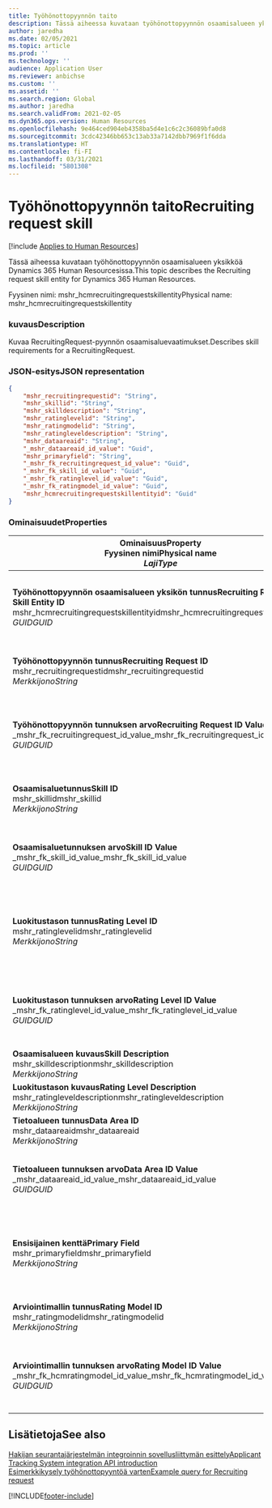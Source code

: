 ```yaml
---
title: Työhönottopyynnön taito
description: Tässä aiheessa kuvataan työhönottopyynnön osaamisalueen yksikköä Dynamics 365 Human Resourcesissa.
author: jaredha
ms.date: 02/05/2021
ms.topic: article
ms.prod: ''
ms.technology: ''
audience: Application User
ms.reviewer: anbichse
ms.custom: ''
ms.assetid: ''
ms.search.region: Global
ms.author: jaredha
ms.search.validFrom: 2021-02-05
ms.dyn365.ops.version: Human Resources
ms.openlocfilehash: 9e464ced904eb4358ba5d4e1c6c2c36089bfa0d8
ms.sourcegitcommit: 3cdc42346bb653c13ab33a7142dbb7969f1f6dda
ms.translationtype: HT
ms.contentlocale: fi-FI
ms.lasthandoff: 03/31/2021
ms.locfileid: "5801308"
---
```

# <a name="recruiting-request-skill"></a><span data-ttu-id="39db8-103">Työhönottopyynnön taito</span><span class="sxs-lookup"><span data-stu-id="39db8-103">Recruiting request skill</span></span>

[!include [Applies to Human Resources](../includes/applies-to-hr.md)]

<span data-ttu-id="39db8-104">Tässä aiheessa kuvataan työhönottopyynnön osaamisalueen yksikköä Dynamics 365 Human Resourcesissa.</span><span class="sxs-lookup"><span data-stu-id="39db8-104">This topic describes the Recruiting request skill entity for Dynamics 365 Human Resources.</span></span>

<span data-ttu-id="39db8-105">Fyysinen nimi: mshr_hcmrecruitingrequestskillentity</span><span class="sxs-lookup"><span data-stu-id="39db8-105">Physical name: mshr_hcmrecruitingrequestskillentity</span></span>

### <a name="description"></a><span data-ttu-id="39db8-106">kuvaus</span><span class="sxs-lookup"><span data-stu-id="39db8-106">Description</span></span>

<span data-ttu-id="39db8-107">Kuvaa RecruitingRequest-pyynnön osaamisaluevaatimukset.</span><span class="sxs-lookup"><span data-stu-id="39db8-107">Describes skill requirements for a RecruitingRequest.</span></span>

### <a name="json-representation"></a><span data-ttu-id="39db8-108">JSON-esitys</span><span class="sxs-lookup"><span data-stu-id="39db8-108">JSON representation</span></span>

```json
{
    "mshr_recruitingrequestid": "String",
    "mshr_skillid": "String",
    "mshr_skilldescription": "String",
    "mshr_ratinglevelid": "String",
    "mshr_ratingmodelid": "String",
    "mshr_ratingleveldescription": "String",
    "mshr_dataareaid": "String",
    "_mshr_dataareaid_id_value": "Guid",
    "mshr_primaryfield": "String",
    "_mshr_fk_recruitingrequest_id_value": "Guid",
    "_mshr_fk_skill_id_value": "Guid",
    "_mshr_fk_ratinglevel_id_value": "Guid",
    "_mshr_fk_ratingmodel_id_value": "Guid",
    "mshr_hcmrecruitingrequestskillentityid": "Guid"
}
```

### <a name="properties"></a><span data-ttu-id="39db8-109">Ominaisuudet</span><span class="sxs-lookup"><span data-stu-id="39db8-109">Properties</span></span>

| <span data-ttu-id="39db8-110">Ominaisuus</span><span class="sxs-lookup"><span data-stu-id="39db8-110">Property</span></span><br><span data-ttu-id="39db8-111">**Fyysinen nimi**</span><span class="sxs-lookup"><span data-stu-id="39db8-111">**Physical name**</span></span><br><span data-ttu-id="39db8-112">**_Laji_**</span><span class="sxs-lookup"><span data-stu-id="39db8-112">**_Type_**</span></span> | <span data-ttu-id="39db8-113">Käytä</span><span class="sxs-lookup"><span data-stu-id="39db8-113">Use</span></span> | <span data-ttu-id="39db8-114">kuvaus</span><span class="sxs-lookup"><span data-stu-id="39db8-114">Description</span></span> |
| --- | --- | --- |
| <span data-ttu-id="39db8-115">**Työhönottopyynnön osaamisalueen yksikön tunnus**</span><span class="sxs-lookup"><span data-stu-id="39db8-115">**Recruiting Request Skill Entity ID**</span></span><br><span data-ttu-id="39db8-116">mshr_hcmrecruitingrequestskillentityid</span><span class="sxs-lookup"><span data-stu-id="39db8-116">mshr_hcmrecruitingrequestskillentityid</span></span><br><span data-ttu-id="39db8-117">*GUID*</span><span class="sxs-lookup"><span data-stu-id="39db8-117">*GUID*</span></span> | <span data-ttu-id="39db8-118">Vain luku</span><span class="sxs-lookup"><span data-stu-id="39db8-118">Read-only</span></span><br><span data-ttu-id="39db8-119">Vaadittu</span><span class="sxs-lookup"><span data-stu-id="39db8-119">Required</span></span> | <span data-ttu-id="39db8-120">Järjestelmän luoma **työhönottopyynnön osaamisalueen** tietueen yksilöivä tunnus.</span><span class="sxs-lookup"><span data-stu-id="39db8-120">System-generated unique identifier for the **Recruiting Request Skill** record.</span></span> |
| <span data-ttu-id="39db8-121">**Työhönottopyynnön tunnus**</span><span class="sxs-lookup"><span data-stu-id="39db8-121">**Recruiting Request ID**</span></span><br><span data-ttu-id="39db8-122">mshr_recruitingrequestid</span><span class="sxs-lookup"><span data-stu-id="39db8-122">mshr_recruitingrequestid</span></span><br><span data-ttu-id="39db8-123">*Merkkijono*</span><span class="sxs-lookup"><span data-stu-id="39db8-123">*String*</span></span> | <span data-ttu-id="39db8-124">Kirjoita kerran</span><span class="sxs-lookup"><span data-stu-id="39db8-124">Write-once</span></span><br><span data-ttu-id="39db8-125">Vaadittu</span><span class="sxs-lookup"><span data-stu-id="39db8-125">Required</span></span> | <span data-ttu-id="39db8-126">Käyttäjän luettava liittyvän työhönottopyynnön yksilöivä tunnus.</span><span class="sxs-lookup"><span data-stu-id="39db8-126">The user-readable unique identifier of the associated recruiting request.</span></span> |
| <span data-ttu-id="39db8-127">**Työhönottopyynnön tunnuksen arvo**</span><span class="sxs-lookup"><span data-stu-id="39db8-127">**Recruiting Request ID Value**</span></span><br><span data-ttu-id="39db8-128">_mshr_fk_recruitingrequest_id_value</span><span class="sxs-lookup"><span data-stu-id="39db8-128">_mshr_fk_recruitingrequest_id_value</span></span><br><span data-ttu-id="39db8-129">*GUID*</span><span class="sxs-lookup"><span data-stu-id="39db8-129">*GUID*</span></span> | <span data-ttu-id="39db8-130">Vain luku</span><span class="sxs-lookup"><span data-stu-id="39db8-130">Read-only</span></span><br><span data-ttu-id="39db8-131">Vaadittu</span><span class="sxs-lookup"><span data-stu-id="39db8-131">Required</span></span><br> <span data-ttu-id="39db8-132">Viiteavain: mshr_hcmrecruitingrequestentity-yksikön mshr_hcmrecruitingrequestentityid</span><span class="sxs-lookup"><span data-stu-id="39db8-132">Foreign key: mshr_hcmrecruitingrequestentityid of mshr_hcmrecruitingrequestentity entity</span></span> | <span data-ttu-id="39db8-133">Järjestelmän luoma liittyvän työhönottopyynnön yksilöivä tunnus.</span><span class="sxs-lookup"><span data-stu-id="39db8-133">System-generated unique identifier of the associated recruiting request.</span></span> |
| <span data-ttu-id="39db8-134">**Osaamisaluetunnus**</span><span class="sxs-lookup"><span data-stu-id="39db8-134">**Skill ID**</span></span><br><span data-ttu-id="39db8-135">mshr_skillid</span><span class="sxs-lookup"><span data-stu-id="39db8-135">mshr_skillid</span></span><br><span data-ttu-id="39db8-136">*Merkkijono*</span><span class="sxs-lookup"><span data-stu-id="39db8-136">*String*</span></span><br> | <span data-ttu-id="39db8-137">Kirjoita kerran</span><span class="sxs-lookup"><span data-stu-id="39db8-137">Write-once</span></span><br><span data-ttu-id="39db8-138">Vaadittu</span><span class="sxs-lookup"><span data-stu-id="39db8-138">Required</span></span> | <span data-ttu-id="39db8-139">Käyttäjän luettava vaaditun osaamisalueen yksilöivä tunnus.</span><span class="sxs-lookup"><span data-stu-id="39db8-139">The user-readable unique identifier of the required skill.</span></span> |
| <span data-ttu-id="39db8-140">**Osaamisaluetunnuksen arvo**</span><span class="sxs-lookup"><span data-stu-id="39db8-140">**Skill ID Value**</span></span><br><span data-ttu-id="39db8-141">_mshr_fk_skill_id_value</span><span class="sxs-lookup"><span data-stu-id="39db8-141">_mshr_fk_skill_id_value</span></span><br><span data-ttu-id="39db8-142">*GUID*</span><span class="sxs-lookup"><span data-stu-id="39db8-142">*GUID*</span></span> | <span data-ttu-id="39db8-143">Vain luku</span><span class="sxs-lookup"><span data-stu-id="39db8-143">Read-only</span></span><br><span data-ttu-id="39db8-144">Vaadittu</span><span class="sxs-lookup"><span data-stu-id="39db8-144">Required</span></span><br><span data-ttu-id="39db8-145">Viiteavain: mshr_hcmskillentity-yksikön mshr_hcmskillentityid</span><span class="sxs-lookup"><span data-stu-id="39db8-145">Foreign key: mshr_hcmskillentityid of mshr_hcmskillentity entity</span></span> | <span data-ttu-id="39db8-146">Järjestelmän luoma vaaditun osaamisalueen yksilöivä tunnus.</span><span class="sxs-lookup"><span data-stu-id="39db8-146">System-generated unique identifier of the required skill.</span></span> |
| <span data-ttu-id="39db8-147">**Luokitustason tunnus**</span><span class="sxs-lookup"><span data-stu-id="39db8-147">**Rating Level ID**</span></span><br><span data-ttu-id="39db8-148">mshr_ratinglevelid</span><span class="sxs-lookup"><span data-stu-id="39db8-148">mshr_ratinglevelid</span></span><br><span data-ttu-id="39db8-149">*Merkkijono*</span><span class="sxs-lookup"><span data-stu-id="39db8-149">*String*</span></span> | <span data-ttu-id="39db8-150">Kirjoita kerran</span><span class="sxs-lookup"><span data-stu-id="39db8-150">Write-once</span></span><br><span data-ttu-id="39db8-151">Valinnainen</span><span class="sxs-lookup"><span data-stu-id="39db8-151">Optional</span></span> | <span data-ttu-id="39db8-152">Työlle valittu vaadittu osaamisaluetason arvo osaamisalueelle määritetyn arviointimallin perusteella.</span><span class="sxs-lookup"><span data-stu-id="39db8-152">The required skill level value selected for the job, based on the rating model assigned to the skill.</span></span> |
| <span data-ttu-id="39db8-153">**Luokitustason tunnuksen arvo**</span><span class="sxs-lookup"><span data-stu-id="39db8-153">**Rating Level ID Value**</span></span><br><span data-ttu-id="39db8-154">_mshr_fk_ratinglevel_id_value</span><span class="sxs-lookup"><span data-stu-id="39db8-154">_mshr_fk_ratinglevel_id_value</span></span><br><span data-ttu-id="39db8-155">*GUID*</span><span class="sxs-lookup"><span data-stu-id="39db8-155">*GUID*</span></span> | <span data-ttu-id="39db8-156">Vain luku</span><span class="sxs-lookup"><span data-stu-id="39db8-156">Read-only</span></span><br><span data-ttu-id="39db8-157">Valinnainen</span><span class="sxs-lookup"><span data-stu-id="39db8-157">Optional</span></span><br><span data-ttu-id="39db8-158">Viiteavain: mshr_hcmratinglevelentity-yksikön mshr_hcmratinglevelentityid</span><span class="sxs-lookup"><span data-stu-id="39db8-158">Foreign key: mshr_hcmratinglevelentityid of mshr_hcmratinglevelentity entity</span></span> | <span data-ttu-id="39db8-159">Järjestelmän luoma tason yksilöivä tunnus.</span><span class="sxs-lookup"><span data-stu-id="39db8-159">System-generated unique identifier for the level.</span></span> |
| <span data-ttu-id="39db8-160">**Osaamisalueen kuvaus**</span><span class="sxs-lookup"><span data-stu-id="39db8-160">**Skill Description**</span></span><br><span data-ttu-id="39db8-161">mshr_skilldescription</span><span class="sxs-lookup"><span data-stu-id="39db8-161">mshr_skilldescription</span></span><br><span data-ttu-id="39db8-162">*Merkkijono*</span><span class="sxs-lookup"><span data-stu-id="39db8-162">*String*</span></span> | <span data-ttu-id="39db8-163">Vain luku</span><span class="sxs-lookup"><span data-stu-id="39db8-163">Read-only</span></span><br><span data-ttu-id="39db8-164">Vaadittu</span><span class="sxs-lookup"><span data-stu-id="39db8-164">Required</span></span> | <span data-ttu-id="39db8-165">Osaamisalueen kuvaus.</span><span class="sxs-lookup"><span data-stu-id="39db8-165">The skill description.</span></span> |
| <span data-ttu-id="39db8-166">**Luokitustason kuvaus**</span><span class="sxs-lookup"><span data-stu-id="39db8-166">**Rating Level Description**</span></span><br><span data-ttu-id="39db8-167">mshr_ratingleveldescription</span><span class="sxs-lookup"><span data-stu-id="39db8-167">mshr_ratingleveldescription</span></span><br><span data-ttu-id="39db8-168">*Merkkijono*</span><span class="sxs-lookup"><span data-stu-id="39db8-168">*String*</span></span> | <span data-ttu-id="39db8-169">Vain luku</span><span class="sxs-lookup"><span data-stu-id="39db8-169">Read-only</span></span><br><span data-ttu-id="39db8-170">Valinnainen</span><span class="sxs-lookup"><span data-stu-id="39db8-170">Optional</span></span> | <span data-ttu-id="39db8-171">Valitun osaamisaluetason kuvaus.</span><span class="sxs-lookup"><span data-stu-id="39db8-171">The description of the selected skill level.</span></span> |
| <span data-ttu-id="39db8-172">**Tietoalueen tunnus**</span><span class="sxs-lookup"><span data-stu-id="39db8-172">**Data Area ID**</span></span><br><span data-ttu-id="39db8-173">mshr_dataareaid</span><span class="sxs-lookup"><span data-stu-id="39db8-173">mshr_dataareaid</span></span><br><span data-ttu-id="39db8-174">*Merkkijono*</span><span class="sxs-lookup"><span data-stu-id="39db8-174">*String*</span></span> | <span data-ttu-id="39db8-175">Luku/Kirjoitus</span><span class="sxs-lookup"><span data-stu-id="39db8-175">Read/write</span></span><br><span data-ttu-id="39db8-176">Valinnainen</span><span class="sxs-lookup"><span data-stu-id="39db8-176">Optional</span></span> | <span data-ttu-id="39db8-177">Määrittää oikeushenkilön (yrityksen).</span><span class="sxs-lookup"><span data-stu-id="39db8-177">Specifies the legal entity (company).</span></span> |
| <span data-ttu-id="39db8-178">**Tietoalueen tunnuksen arvo**</span><span class="sxs-lookup"><span data-stu-id="39db8-178">**Data Area ID Value**</span></span><br><span data-ttu-id="39db8-179">_mshr_dataareaid_id_value</span><span class="sxs-lookup"><span data-stu-id="39db8-179">_mshr_dataareaid_id_value</span></span><br><span data-ttu-id="39db8-180">*GUID*</span><span class="sxs-lookup"><span data-stu-id="39db8-180">*GUID*</span></span> | <span data-ttu-id="39db8-181">Vain luku</span><span class="sxs-lookup"><span data-stu-id="39db8-181">Read-only</span></span><br><span data-ttu-id="39db8-182">Valinnainen</span><span class="sxs-lookup"><span data-stu-id="39db8-182">Optional</span></span><br><span data-ttu-id="39db8-183">Viiteavain: cdm_companyid of cdm_company-yksikkö</span><span class="sxs-lookup"><span data-stu-id="39db8-183">Foreign key: cdm_companyid of cdm_company entity</span></span> | <span data-ttu-id="39db8-184">Järjestelmän luoma GUID-tunnus, joka yksilöi oikeushenkilön (yrityksen).</span><span class="sxs-lookup"><span data-stu-id="39db8-184">System-generated GUID value identifying the legal entity (company).</span></span> |
| <span data-ttu-id="39db8-185">**Ensisijainen kenttä**</span><span class="sxs-lookup"><span data-stu-id="39db8-185">**Primary Field**</span></span><br><span data-ttu-id="39db8-186">mshr_primaryfield</span><span class="sxs-lookup"><span data-stu-id="39db8-186">mshr_primaryfield</span></span><br><span data-ttu-id="39db8-187">*Merkkijono*</span><span class="sxs-lookup"><span data-stu-id="39db8-187">*String*</span></span> | <span data-ttu-id="39db8-188">Vain luku</span><span class="sxs-lookup"><span data-stu-id="39db8-188">Read-only</span></span><br><span data-ttu-id="39db8-189">Vaadittu</span><span class="sxs-lookup"><span data-stu-id="39db8-189">Required</span></span> | <span data-ttu-id="39db8-190">Työhönottopyynnön arvon ja osaamisaluetunnuksen ketjutus toisena menetelmänä tietueen yksilöiväksi tunnistamiseksi.</span><span class="sxs-lookup"><span data-stu-id="39db8-190">Concatenation of Recruiting Request value and Skill ID as another method to uniquely identify the record.</span></span> |
| <span data-ttu-id="39db8-191">**Arviointimallin tunnus**</span><span class="sxs-lookup"><span data-stu-id="39db8-191">**Rating Model ID**</span></span><br><span data-ttu-id="39db8-192">mshr_ratingmodelid</span><span class="sxs-lookup"><span data-stu-id="39db8-192">mshr_ratingmodelid</span></span><br><span data-ttu-id="39db8-193">*Merkkijono*</span><span class="sxs-lookup"><span data-stu-id="39db8-193">*String*</span></span> | <span data-ttu-id="39db8-194">Luku-Kirjoitus</span><span class="sxs-lookup"><span data-stu-id="39db8-194">Read-write</span></span><br><span data-ttu-id="39db8-195">Vaadittu</span><span class="sxs-lookup"><span data-stu-id="39db8-195">Required</span></span> | <span data-ttu-id="39db8-196">Osaamisalueen arvioinnissa käytettävä luokitusmalli.</span><span class="sxs-lookup"><span data-stu-id="39db8-196">The rating model used to rate the skill.</span></span> |
| <span data-ttu-id="39db8-197">**Arviointimallin tunnuksen arvo**</span><span class="sxs-lookup"><span data-stu-id="39db8-197">**Rating Model ID Value**</span></span><br><span data-ttu-id="39db8-198">_mshr_fk_hcmratingmodel_id_value</span><span class="sxs-lookup"><span data-stu-id="39db8-198">_mshr_fk_hcmratingmodel_id_value</span></span><br><span data-ttu-id="39db8-199">*GUID*</span><span class="sxs-lookup"><span data-stu-id="39db8-199">*GUID*</span></span> | <span data-ttu-id="39db8-200">Vain luku</span><span class="sxs-lookup"><span data-stu-id="39db8-200">Read-only</span></span><br><span data-ttu-id="39db8-201">Vaadittu</span><span class="sxs-lookup"><span data-stu-id="39db8-201">Required</span></span><br><span data-ttu-id="39db8-202">Viiteavain: mshr_hcmratingmodelentity-yksikön mshr_hcmratingmodelentityid</span><span class="sxs-lookup"><span data-stu-id="39db8-202">Foreign key: mshr_hcmratingmodelentityid of mshr_hcmratingmodelentity entity</span></span> | <span data-ttu-id="39db8-203">Järjestelmän luoma osaamisalueen arvioimiseksi käytetyn arviointimallin yksilöivä tunnus.</span><span class="sxs-lookup"><span data-stu-id="39db8-203">System-generated unique identifier of the rating model used to rate the skill.</span></span> |

## <a name="see-also"></a><span data-ttu-id="39db8-204">Lisätietoja</span><span class="sxs-lookup"><span data-stu-id="39db8-204">See also</span></span>

[<span data-ttu-id="39db8-205">Hakijan seurantajärjestelmän integroinnin sovellusliittymän esittely</span><span class="sxs-lookup"><span data-stu-id="39db8-205">Applicant Tracking System integration API introduction</span></span>](hr-admin-integration-ats-api-introduction.md)<br>
[<span data-ttu-id="39db8-206">Esimerkkikysely työhönottopyyntöä varten</span><span class="sxs-lookup"><span data-stu-id="39db8-206">Example query for Recruiting request</span></span>](hr-admin-integration-ats-api-recruiting-request-example-query.md)


[!INCLUDE[footer-include](../includes/footer-banner.md)]